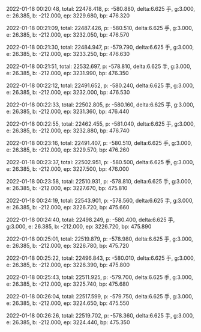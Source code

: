 2022-01-18 00:20:48, total: 22478.418, p: -580.880, delta:6.625 手, g:3.000, e: 26.385, b: -212.000, ep: 3229.680, bp: 476.320

2022-01-18 00:21:09, total: 22487.426, p: -580.510, delta:6.625 手, g:3.000, e: 26.385, b: -212.000, ep: 3232.050, bp: 476.570

2022-01-18 00:21:30, total: 22484.947, p: -579.790, delta:6.625 手, g:3.000, e: 26.385, b: -212.000, ep: 3233.250, bp: 476.630

2022-01-18 00:21:51, total: 22532.697, p: -578.810, delta:6.625 手, g:3.000, e: 26.385, b: -212.000, ep: 3231.990, bp: 476.350

2022-01-18 00:22:12, total: 22491.652, p: -580.240, delta:6.625 手, g:3.000, e: 26.385, b: -212.000, ep: 3232.000, bp: 476.530

2022-01-18 00:22:33, total: 22502.805, p: -580.160, delta:6.625 手, g:3.000, e: 26.385, b: -212.000, ep: 3231.360, bp: 476.440

2022-01-18 00:22:55, total: 22462.455, p: -581.040, delta:6.625 手, g:3.000, e: 26.385, b: -212.000, ep: 3232.880, bp: 476.740

2022-01-18 00:23:16, total: 22491.407, p: -580.510, delta:6.625 手, g:3.000, e: 26.385, b: -212.000, ep: 3229.570, bp: 476.260

2022-01-18 00:23:37, total: 22502.951, p: -580.500, delta:6.625 手, g:3.000, e: 26.385, b: -212.000, ep: 3227.500, bp: 476.000

2022-01-18 00:23:58, total: 22510.931, p: -578.810, delta:6.625 手, g:3.000, e: 26.385, b: -212.000, ep: 3227.670, bp: 475.810

2022-01-18 00:24:19, total: 22543.901, p: -578.560, delta:6.625 手, g:3.000, e: 26.385, b: -212.000, ep: 3226.720, bp: 475.660

2022-01-18 00:24:40, total: 22498.249, p: -580.400, delta:6.625 手, g:3.000, e: 26.385, b: -212.000, ep: 3226.720, bp: 475.890

2022-01-18 00:25:01, total: 22519.879, p: -578.980, delta:6.625 手, g:3.000, e: 26.385, b: -212.000, ep: 3226.780, bp: 475.720

2022-01-18 00:25:22, total: 22496.843, p: -580.010, delta:6.625 手, g:3.000, e: 26.385, b: -212.000, ep: 3226.390, bp: 475.800

2022-01-18 00:25:43, total: 22511.925, p: -579.700, delta:6.625 手, g:3.000, e: 26.385, b: -212.000, ep: 3225.740, bp: 475.680

2022-01-18 00:26:04, total: 22517.599, p: -579.750, delta:6.625 手, g:3.000, e: 26.385, b: -212.000, ep: 3224.650, bp: 475.550

2022-01-18 00:26:26, total: 22519.702, p: -578.360, delta:6.625 手, g:3.000, e: 26.385, b: -212.000, ep: 3224.440, bp: 475.350